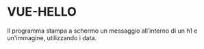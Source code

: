 # VUE-HELLO
Il programma stampa a schermo un messaggio all’interno di un h1 e un'immagine, utilizzando i data.